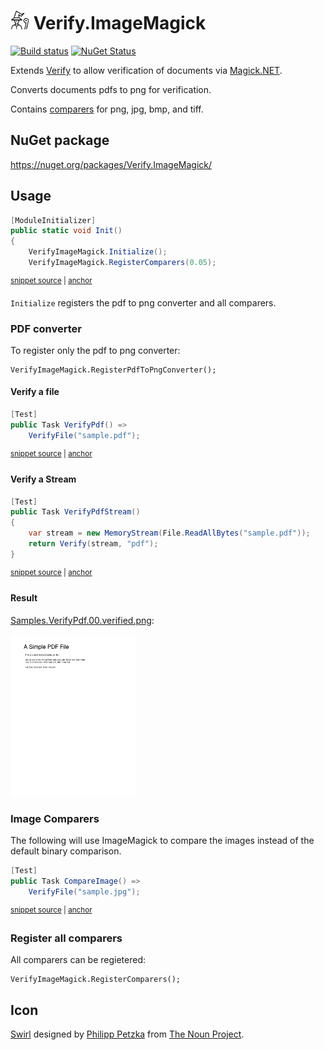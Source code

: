 # <img src="/src/icon.png" height="30px"> Verify.ImageMagick

[![Build status](https://ci.appveyor.com/api/projects/status/ersj3ag6pitygha5?svg=true)](https://ci.appveyor.com/project/SimonCropp/Verify-ImageMagick)
[![NuGet Status](https://img.shields.io/nuget/v/Verify.ImageMagick.svg)](https://www.nuget.org/packages/Verify.ImageMagick/)

Extends [Verify](https://github.com/VerifyTests/Verify) to allow verification of documents via [Magick.NET](https://github.com/dlemstra/Magick.NET).

Converts documents pdfs to png for verification.

Contains [comparers](https://github.com/VerifyTests/Verify/blob/master/docs/comparer.md) for png, jpg, bmp, and tiff.



## NuGet package

https://nuget.org/packages/Verify.ImageMagick/


## Usage

<!-- snippet: enable -->
<a id='snippet-enable'></a>
```cs
[ModuleInitializer]
public static void Init()
{
    VerifyImageMagick.Initialize();
    VerifyImageMagick.RegisterComparers(0.05);
```
<sup><a href='/src/Tests/ModuleInitializer.cs#L3-L11' title='Snippet source file'>snippet source</a> | <a href='#snippet-enable' title='Start of snippet'>anchor</a></sup>
<!-- endSnippet -->

`Initialize` registers the pdf to png converter and all comparers.


### PDF converter

To register only the pdf to png converter:

```
VerifyImageMagick.RegisterPdfToPngConverter();
```


#### Verify a file

<!-- snippet: VerifyPdf -->
<a id='snippet-verifypdf'></a>
```cs
[Test]
public Task VerifyPdf() =>
    VerifyFile("sample.pdf");
```
<sup><a href='/src/Tests/Samples.cs#L12-L18' title='Snippet source file'>snippet source</a> | <a href='#snippet-verifypdf' title='Start of snippet'>anchor</a></sup>
<!-- endSnippet -->


#### Verify a Stream

<!-- snippet: VerifyPdfStream -->
<a id='snippet-verifypdfstream'></a>
```cs
[Test]
public Task VerifyPdfStream()
{
    var stream = new MemoryStream(File.ReadAllBytes("sample.pdf"));
    return Verify(stream, "pdf");
}
```
<sup><a href='/src/Tests/Samples.cs#L20-L29' title='Snippet source file'>snippet source</a> | <a href='#snippet-verifypdfstream' title='Start of snippet'>anchor</a></sup>
<!-- endSnippet -->


#### Result

[Samples.VerifyPdf.00.verified.png](/src/Tests/Samples.VerifyPdf.00.verified.png):

<img src="/src/Tests/Samples.VerifyPdf.00.verified.png" width="200px">


### Image Comparers

The following will use ImageMagick to compare the images instead of the default binary comparison.

<!-- snippet: CompareImage -->
<a id='snippet-compareimage'></a>
```cs
[Test]
public Task CompareImage() =>
    VerifyFile("sample.jpg");
```
<sup><a href='/src/Tests/Samples.cs#L4-L10' title='Snippet source file'>snippet source</a> | <a href='#snippet-compareimage' title='Start of snippet'>anchor</a></sup>
<!-- endSnippet -->


### Register all comparers

All comparers can be regietered:

```
VerifyImageMagick.RegisterComparers();
```



## Icon

[Swirl](https://thenounproject.com/term/wizard/2744075/) designed by [Philipp Petzka](https://thenounproject.com/masteroficon) from [The Noun Project](https://thenounproject.com/).

